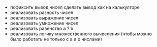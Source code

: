- пофиксить вывод чисел
	сделать вывод как на калькулторе 
- реализовать разность чисел
- реализовать выражение чисел
- реализовать умножение чисел
- реализовать равенство a ? b
- реализовать логику множественного вычесления 
(чтобы можно было работать не только с a и b числами)